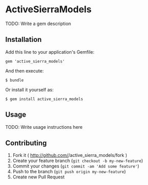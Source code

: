 # ActiveSierraModels

TODO: Write a gem description

## Installation

Add this line to your application's Gemfile:

    gem 'active_sierra_models'

And then execute:

    $ bundle

Or install it yourself as:

    $ gem install active_sierra_models

## Usage

TODO: Write usage instructions here

## Contributing

1. Fork it ( http://github.com/<my-github-username>/active_sierra_models/fork )
2. Create your feature branch (`git checkout -b my-new-feature`)
3. Commit your changes (`git commit -am 'Add some feature'`)
4. Push to the branch (`git push origin my-new-feature`)
5. Create new Pull Request
